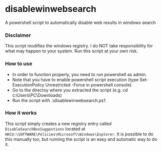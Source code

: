 # disablewinwebsearch
A powershell script to automatically disable web results in windows search

### Disclaimer
This script modifies the windows registry. I do NOT take responsibility for what may happen to your system. Run this script at your own risk.

### How to use
* In order to function properly, you need to run powershell as admin.
* Note that you have to enable powershell script execution (type Set-ExecutionPolicy Unrestricted -Force in powershell console).
* Go to the directoy where you extracted the script (e.g. cd c:\Users\PC\Downloads)
* Run the script with .\disablewinwebsearch.ps1

### How it works
This script simply creates a new registry entry called ```DisableSearchBoxSuggestions``` located at ```HKCU:\SOFTWARE\Policies\Microsoft\Windows\Explorer```.
It is possible to do this manually too, but running the script is an easy and automatic way to do it.
